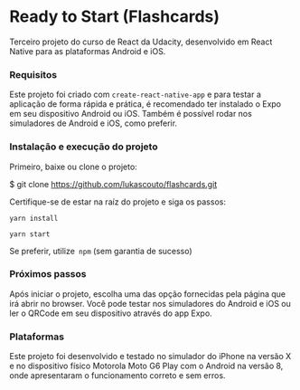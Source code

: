 # Ready to Start (Flashcards)

Terceiro projeto do curso de React da Udacity, desenvolvido em React Native para as plataformas Android e iOS.

### Requisitos

Este projeto foi criado com `create-react-native-app` e para testar a aplicação de forma rápida e prática, é recomendado ter instalado o Expo em seu dispositivo Android ou iOS. Também é possível rodar nos simuladores de Android e iOS, como preferir.

### Instalação e execução do projeto

Primeiro, baixe ou clone o projeto:

$ git clone https://github.com/lukascouto/flashcards.git


Certifique-se de estar na raíz do projeto e siga os passos:

`yarn install`

`yarn start`

Se preferir, utilize` npm` (sem garantia de sucesso)

### Próximos passos

Após iniciar o projeto, escolha uma das opção fornecidas pela página que irá abrir no browser. Você pode testar nos simuladores do Android e iOS ou ler o QRCode em seu dispositivo através do app Expo.

### Plataformas

Este projeto foi desenvolvido e testado no simulador do iPhone na versão X e no dispositivo físico Motorola Moto G6 Play com o Android na versão 8, onde apresentaram o funcionamento correto e sem erros.

